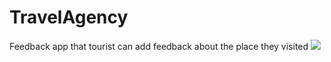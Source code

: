 # TravelAgency
Feedback app that tourist can add feedback about the place they visited
![](TravelAgency.gif)
